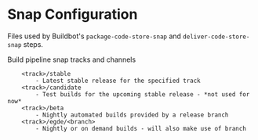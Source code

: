 Snap Configuration
===================

Files used by Buildbot's `package-code-store-snap` and `deliver-code-store-snap` steps.

Build pipeline snap tracks and channels

```
    <track>/stable            
        - Latest stable release for the specified track
    <track>/candidate         
        - Test builds for the upcoming stable release - *not used for now*
    <track>/beta              
        - Nightly automated builds provided by a release branch
    <track>/egde/<branch>
        - Nightly or on demand builds - will also make use of branch
```
